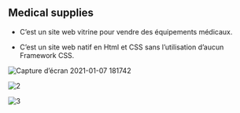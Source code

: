 ## Medical supplies
- C’est un site web vitrine pour vendre des équipements médicaux.

- C’est un site web natif en Html et CSS sans l’utilisation d’aucun Framework CSS.

![Capture d’écran 2021-01-07 181742](https://user-images.githubusercontent.com/73079423/103923335-43e24f00-5115-11eb-969b-1ebd4cae885d.jpg)

![2](https://user-images.githubusercontent.com/73079423/103924122-eac6eb00-5115-11eb-907a-526a3f067482.jpg)

![3](https://user-images.githubusercontent.com/73079423/103924139-eef30880-5115-11eb-9098-59a50c39c4ca.jpg)
